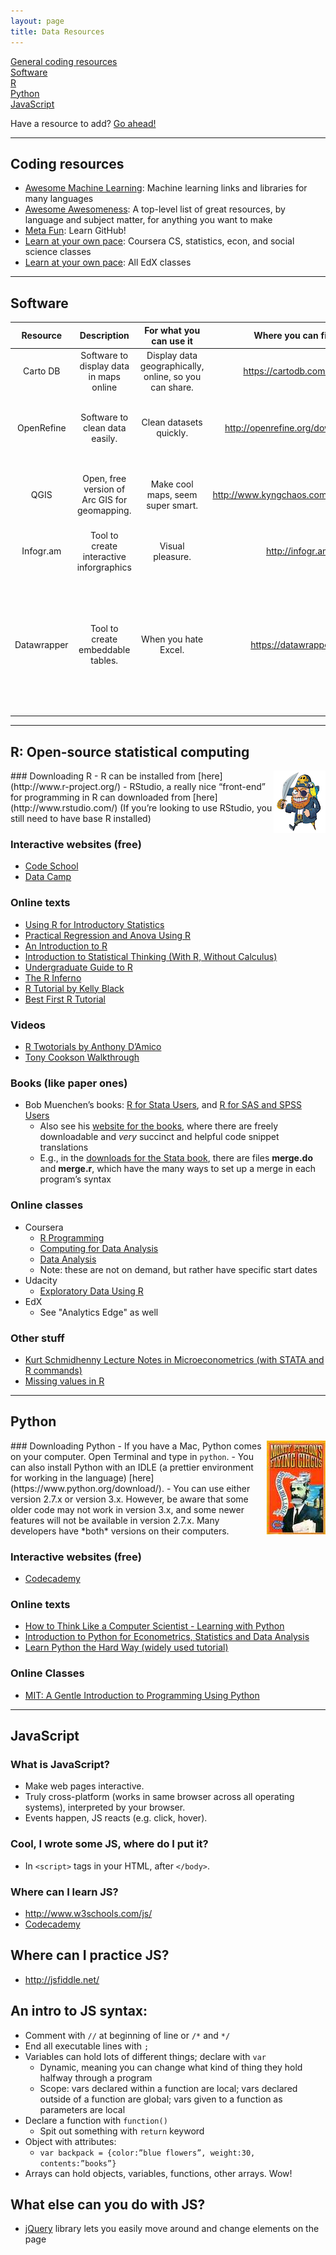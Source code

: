 ```yaml
---
layout: page
title: Data Resources
---
```


[General coding resources](#resources)  
[Software](#software)  
[R](#r)  
[Python](#python)  
[JavaScript](#js)
  
Have a resource to add? [Go ahead!](https://github.com/uc-dipp/uc-dipp.github.io/edit/master/resources.md)

---
<a name="resources"></a>
## Coding resources
- [Awesome Machine Learning](https://github.com/josephmisiti/awesome-machine-learning): Machine learning links and libraries for many languages
- [Awesome Awesomeness](https://github.com/bayandin/awesome-awesomeness): A top-level list of great resources, by language and subject matter, for anything you want to make
- [Meta Fun](https://www.codeschool.com/courses/try-git): Learn GitHub!
- [Learn at your own pace](https://www.coursera.org/courses?orderby=upcoming&stats=upcoming&cats=cs-ai,cs-programming,cs-systems,cs-theory,economics,socsci,stats): Coursera CS, statistics, econ, and social science classes
- [Learn at your own pace](https://www.edx.org/course-list/allschools/allsubjects/allcourses):  All EdX classes

---
<a name="software"></a>
## Software

| Resource | Description | For what you can use it | Where you can find it | Additional software | Tutorials | Notes |
|:------:|:------:|:------:|:------:|:------:|:------:|:------:|
Carto DB | Software to display data in maps online | Display data geographically, online, so you can share. | https://cartodb.com/signup | None |  | Free, save maps online
OpenRefine | Software to clean data easily. | Clean datasets quickly. | http://openrefine.org/download.html | None |  | Very useful and powerful, need tutorials to learn.
QGIS | Open, free version of Arc GIS for geomapping. | Make cool maps, seem super smart. | http://www.kyngchaos.com/software/qgis | GDAL, Matplotlib  (found on the download website) | http://www.qgistutorials.com/en/index.html	
Infogr.am | Tool to create interactive inforgraphics | Visual pleasure. | http://infogr.am/ | None |  | 
Datawrapper | Tool to create embeddable tables. | When you hate Excel. | https://datawrapper.de/ | None | http://docs.datawrapper.de/en/tutorial/	 | Made in Germany (for newspaper journalists), so you know you're getting the best tables money (free) can buy. 


---
<a name="r"></a>
## R: Open-source statistical computing
<img src="/resources/arr.png" align="right" />
### Downloading R
- R can be installed from [here](http://www.r-project.org/)
- RStudio, a really nice “front-end” for programming in R can downloaded from [here](http://www.rstudio.com/) (If you’re looking to use RStudio, you still need to have base R installed)

### Interactive websites (free)
- [Code School](http://tryr.codeschool.com/)
- [Data Camp](https://www.datacamp.com/courses/introduction-to-r)

### Online texts
- [Using R for Introductory Statistics](http://www.math.csi.cuny.edu/Statistics/R/simpleR/printable/simpleR.pdf)
- [Practical Regression and Anova Using R](http://www.maths.bath.ac.uk/~jjf23/book/pra.pdf)
- [An Introduction to R](http://cran.r-project.org/doc/manuals/R-intro.pdf)
- [Introduction to Statistical Thinking (With R, Without Calculus)](http://pluto.huji.ac.il/~msby/StatThink/IntroStat.pdf)
- [Undergraduate Guide to R](http://www.biostat.jhsph.edu/~ajaffe/docs/undergradguidetoR.pdf)
- [The R Inferno](http://www.burns-stat.com/pages/Tutor/R_inferno.pdf)
- [R Tutorial by Kelly Black](http://www.cyclismo.org/tutorial/R/index.html)
- [Best First R Tutorial](http://www.nceas.ucsb.edu/files/scicomp/Dloads/RProgramming/BestFirstRTutorial.pdf)

### Videos
- [R Twotorials by Anthony D’Amico](http://www.twotorials.com/)
- [Tony Cookson Walkthrough](https://www.youtube.com/playlist?list=PL27C2ADEE810BEC09)

### Books (like paper ones)
- Bob Muenchen’s books: [R for Stata Users](http://www.amazon.com/R-Stata-Users-Statistics-Computing/dp/1461425964), and [R for SAS and SPSS Users](http://www.amazon.com/SAS-SPSS-Users-Statistics-Computing/dp/1461406846/ref=sr_1_1?s=books&ie=UTF8&qid=1394593271&sr=1-1&keywords=r+for+sas+and+spss+users)
    - Also see his [website for the books](http://r4stats.com/), where there are freely downloadable and *very* succinct and helpful code snippet translations
    - E.g., in the [downloads for the Stata book](https://docs.google.com/file/d/0B4mP5kf41BrmM0hncl9xSDV4M2s/edit), there are files **merge.do** and **merge.r**, which have the many ways to set up a merge in each program’s syntax

### Online classes
- Coursera
    - [R Programming](https://www.coursera.org/course/rprog)
    - [Computing for Data Analysis](https://www.coursera.org/course/compdata)
    - [Data Analysis](https://www.coursera.org/course/dataanalysis)
    - Note: these are not on demand, but rather have specific start dates
- Udacity
	- [Exploratory Data Using R](https://www.udacity.com/course/ud651)
- EdX
	- See "Analytics Edge" as well

### Other stuff
- [Kurt Schmidhenny Lecture Notes in Microeconometrics (with STATA and R commands)](http://kurt.schmidheiny.name/teaching/shortguides.htm)
- [Missing values in R](http://www.ats.ucla.edu/stat/r/faq/missing.htm)

---
<a name="python"></a>
## Python
<img src="/resources/python.jpg" align="right" />
### Downloading Python
- If you have a Mac, Python comes on your computer. Open Terminal and type in <code>python</code>. 
- You can also install Python with an IDLE (a prettier environment for working in the language) [here](https://www.python.org/download/).
- You can use either version 2.7.x or version 3.x. However, be aware that some older code may not work in version 3.x, and some newer features will not be available in version 2.7.x. Many developers have *both* versions on their computers. 

### Interactive websites (free)
- [Codecademy](http://www.codecademy.com/tracks/python)

### Online texts
- [How to Think Like a Computer Scientist - Learning with Python](http://www.greenteapress.com/thinkpython/thinkCSpy/thinkCSpy.pdf)
- [Introduction to Python for Econometrics, Statistics and Data Analysis](http://www.kevinsheppard.com/images/0/09/Python_introduction.pdf)
- [Learn Python the Hard Way (widely used tutorial)](http://learnpythonthehardway.org/)

### Online Classes
- [MIT: A Gentle Introduction to Programming Using Python](http://ocw.mit.edu/courses/electrical-engineering-and-computer-science/6-189-a-gentle-introduction-to-programming-using-python-january-iap-2011/)

---
<a name="js"></a>
## JavaScript
### What is JavaScript?
- Make web pages interactive. 
- Truly cross-platform (works in same browser across all operating systems), interpreted by your browser.
- Events happen, JS reacts (e.g. click, hover).

### Cool, I wrote some JS, where do I put it? 
- In `<script>` tags in your HTML, after `</body>`.

### Where can I learn JS?
- <http://www.w3schools.com/js/>
- [Codecademy](http://www.codecademy.com/en/tracks/javascript)

## Where can I practice JS? 
- <http://jsfiddle.net/>

## An intro to JS syntax:
- Comment with `//` at beginning of line or `/*` and `*/`
- End all executable lines with `;` 
- Variables can hold lots of different things; declare with `var`
    - Dynamic, meaning you can change what kind of thing they hold halfway through a program
    - Scope: vars declared within a function are local; vars declared outside of a function are global; vars given to a function as parameters are local
- Declare a function with `function()`
    - Spit out something with `return` keyword
- Object with attributes:
    - `var backpack = {color:”blue flowers”, weight:30, contents:”books”}`
- Arrays can hold objects, variables, functions, other arrays. Wow!

## What else can you do with JS?
- [jQuery](http://jquery.com) library lets you easily move around and change elements on the page







